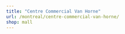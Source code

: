 ```yaml
---
title: "Centre Commercial Van Horne"
url: /montreal/centre-commercial-van-horne/
shop: mall
---
```

